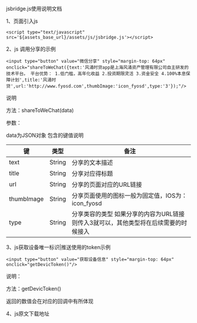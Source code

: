 jsbridge.js使用说明文档

1、页面引入js

```
<script type="text/javascript" src='${assets_base_url}/assets/js/jsbridge.js'></script>
```

2、js 调用分享的示例

```
<input type="button" value="微信分享" style="margin-top: 64px" onclick="shareToWeChat({text:'风涌时贷app是上海风涌资产管理有限公司自主研发的技术平台。 平台优势： 1.低门槛，高年化收益 2.投资期限灵活 3.资金安全 4.100%本息保障计划',title:'风涌时贷',url:'http://www.fyosd.com',thumbImage:'icon_fyosd',type:'3'});"/>
```

说明

方法：shareToWeChat(data)

参数：

data为JSON对象 包含的键值说明

| 键          | 类型     | 备注                                       |
| ---------- | ------ | ---------------------------------------- |
| text       | String | 分享的文本描述                                  |
| title      | String | 分享对应得标题                                  |
| url        | String | 分享的页面对应的URL链接                            |
| thumbImage | String | 分享页面使用的图标一般为固定值，IOS为： icon_fyosd         |
| type       | String | 分享类容的类型 如果分享的内容为URL链接则传入3就可以，其他类型将在后续需要的时候接入 |

3、js获取设备唯一标识|推送使用的token示例

```
<input type="button" value="获取设备信息" style="margin-top: 64px" onclick="getDevicToken()"/>
```

说明：

方法：getDevicToken()

返回的数值会在对应的回调中有所体现

4、js原文下载地址


